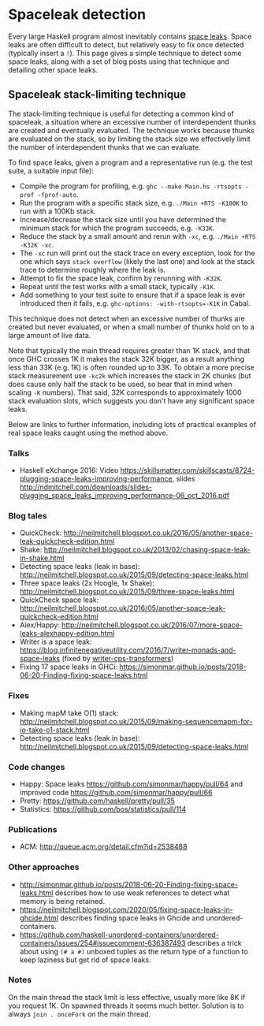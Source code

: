# Spaceleak detection

Every large Haskell program almost inevitably contains [space leaks](https://queue.acm.org/detail.cfm?id=2538488). Space leaks are often difficult to detect, but relatively easy to fix once detected (typically insert a `!`). This page gives a simple technique to detect some space leaks, along with a set of blog posts using that technique and detailing other space leaks.

## Spaceleak stack-limiting technique

The stack-limiting technique is useful for detecting a common kind of spaceleak, a situation where an excessive number of interdependent thunks are created and eventually evaluated. The technique works because thunks are evaluated on the stack, so by limiting the stack size we effectively limit the number of interdependent thunks that we can evaluate.

To find space leaks, given a program and a representative run (e.g. the test suite, a suitable input file):

* Compile the program for profiling, e.g. `ghc --make Main.hs -rtsopts -prof -fprof-auto`.
* Run the program with a specific stack size, e.g. `./Main +RTS -K100K` to run with a 100Kb stack.
* Increase/decrease the stack size until you have determined the minimum stack for which the program succeeds, e.g. `-K33K`.
* Reduce the stack by a small amount and rerun with `-xc`, e.g. `./Main +RTS -K32K -xc`.
* The `-xc` run will print out the stack trace on every exception, look for the one which says `stack overflow` (likely the last one) and look at the stack trace to determine roughly where the leak is.
* Attempt to fix the space leak, confirm by rerunning with `-K32K`.
* Repeat until the test works with a small stack, typically `-K1K`.
* Add something to your test suite to ensure that if a space leak is ever introduced then it fails, e.g. `ghc-options: -with-rtsopts=-K1K` in Cabal.

This technique does not detect when an excessive number of thunks are created but never evaluated, or when a small number of thunks hold on to a large amount of live data.

Note that typically the main thread requires greater than 1K stack, and that once GHC crosses 1K it makes the stack 32K bigger, as a result anything less than 33K (e.g. 1K) is often rounded up to 33K. To obtain a more precise stack measurement use `-kc2k` which increases the stack in 2K chunks (but does cause only half the stack to be used, so bear that in mind when scaling `-K` numbers). That said, 32K corresponds to approximately 1000 stack evaluation slots, which suggests you don't have any significant space leaks.

Below are links to further information, including lots of practical examples of real space leaks caught using the method above.

### Talks

* Haskell eXchange 2016: Video https://skillsmatter.com/skillscasts/8724-plugging-space-leaks-improving-performance, slides http://ndmitchell.com/downloads/slides-plugging_space_leaks_improving_performance-06_oct_2016.pdf

### Blog tales

* QuickCheck: http://neilmitchell.blogspot.co.uk/2016/05/another-space-leak-quickcheck-edition.html
* Shake: http://neilmitchell.blogspot.co.uk/2013/02/chasing-space-leak-in-shake.html
* Detecting space leaks (leak in base): http://neilmitchell.blogspot.co.uk/2015/09/detecting-space-leaks.html
* Three space leaks (2x Hoogle, 1x Shake): http://neilmitchell.blogspot.co.uk/2015/09/three-space-leaks.html
* QuickCheck space leak: http://neilmitchell.blogspot.co.uk/2016/05/another-space-leak-quickcheck-edition.html
* Alex/Happy: http://neilmitchell.blogspot.co.uk/2016/07/more-space-leaks-alexhappy-edition.html
* Writer is a space leak: https://blog.infinitenegativeutility.com/2016/7/writer-monads-and-space-leaks (fixed by [writer-cps-transformers](https://hackage.haskell.org/package/writer-cps-transformers))
* Fixing 17 space leaks in GHCi: https://simonmar.github.io/posts/2018-06-20-Finding-fixing-space-leaks.html

### Fixes

* Making mapM take O(1) stack: http://neilmitchell.blogspot.co.uk/2015/09/making-sequencemapm-for-io-take-o1-stack.html
* Detecting space leaks (leak in base): http://neilmitchell.blogspot.co.uk/2015/09/detecting-space-leaks.html

### Code changes

* Happy: Space leaks https://github.com/simonmar/happy/pull/64 and improved code https://github.com/simonmar/happy/pull/66
* Pretty: https://github.com/haskell/pretty/pull/35
* Statistics: https://github.com/bos/statistics/pull/114

### Publications

* ACM: http://queue.acm.org/detail.cfm?id=2538488

### Other approaches

* http://simonmar.github.io/posts/2018-06-20-Finding-fixing-space-leaks.html describes how to use weak references to detect what memory is being retained.
* https://neilmitchell.blogspot.com/2020/05/fixing-space-leaks-in-ghcide.html describes finding space leaks in Ghcide and unordered-containers.
* https://github.com/haskell-unordered-containers/unordered-containers/issues/254#issuecomment-636387493 describes a trick about using `(# a #)` unboxed tuples as the return type of a function to keep laziness but get rid of space leaks.

### Notes

On the main thread the stack limit is less effective, usually more like 8K if you request 1K. On spawned threads it seems much better. Solution is to always `join . onceFork` on the main thread.
